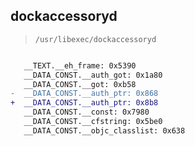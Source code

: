 ## dockaccessoryd

> `/usr/libexec/dockaccessoryd`

```diff

   __TEXT.__eh_frame: 0x5390
   __DATA_CONST.__auth_got: 0x1a80
   __DATA_CONST.__got: 0xb58
-  __DATA_CONST.__auth_ptr: 0x868
+  __DATA_CONST.__auth_ptr: 0x8b8
   __DATA_CONST.__const: 0x7980
   __DATA_CONST.__cfstring: 0x5be0
   __DATA_CONST.__objc_classlist: 0x638

```
